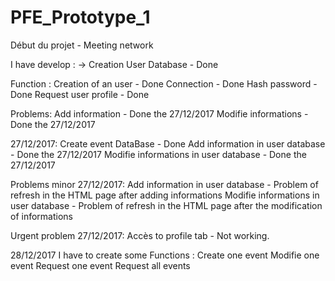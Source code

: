 # PFE_Prototype_1
Début du projet - Meeting network

I have develop :
-> Creation User Database - Done

Function : 
Creation of an user - Done
Connection - Done
Hash password - Done
Request user profile - Done

Problems:
Add information - Done the 27/12/2017
Modifie informations - Done the 27/12/2017


27/12/2017: 
Create event DataBase - Done
Add information in user database - Done the 27/12/2017
Modifie informations in user database - Done the 27/12/2017

Problems minor 27/12/2017:
Add information in user database - Problem of refresh in the HTML page after adding informations
Modifie informations in user database - Problem of refresh in the HTML page after the modification of informations

Urgent problem 27/12/2017:
Accès to profile tab - Not working.

28/12/2017
I have to create some Functions :
Create one event
Modifie one event
Request one event
Request all events
